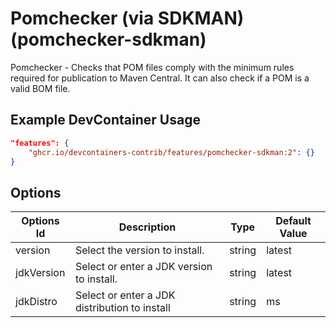 
# Pomchecker (via SDKMAN) (pomchecker-sdkman)

Pomchecker - Checks that POM files comply with the minimum rules required for
publication to Maven Central. It can also check if a POM is a valid BOM file.

## Example DevContainer Usage

```json
"features": {
    "ghcr.io/devcontainers-contrib/features/pomchecker-sdkman:2": {}
}
```

## Options

| Options Id | Description | Type | Default Value |
|-----|-----|-----|-----|
| version | Select the version to install. | string | latest |
| jdkVersion | Select or enter a JDK version to install. | string | latest |
| jdkDistro | Select or enter a JDK distribution to install | string | ms |


